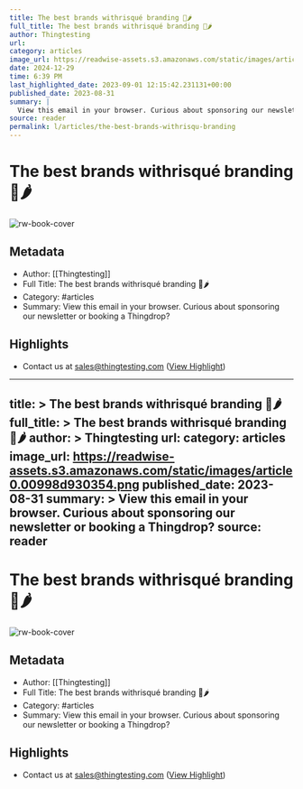 ```yaml
---
title: The best brands withrisqué branding 👀🌶️
full_title: The best brands withrisqué branding 👀🌶️
author: Thingtesting
url: 
category: articles
image_url: https://readwise-assets.s3.amazonaws.com/static/images/article0.00998d930354.png
date: 2024-12-29
time: 6:39 PM
last_highlighted_date: 2023-09-01 12:15:42.231131+00:00
published_date: 2023-08-31
summary: |
  View this email in your browser. Curious about sponsoring our newsletter or booking a Thingdrop?
source: reader
permalink: l/articles/the-best-brands-withrisqu-branding
---
```

# The best brands withrisqué branding 👀🌶️

![rw-book-cover](https://readwise-assets.s3.amazonaws.com/static/images/article0.00998d930354.png)

## Metadata
- Author: [[Thingtesting]]
- Full Title: The best brands withrisqué branding 👀🌶️
- Category: #articles
- Summary: View this email in your browser. Curious about sponsoring our newsletter or booking a Thingdrop?

## Highlights
- Contact us at sales@thingtesting.com ([View Highlight](https://read.readwise.io/read/01h98aqaayjjpnxe6nee1wbeg9))


---
title: >
  The best brands withrisqué branding 👀🌶️
full_title: >
  The best brands withrisqué branding 👀🌶️
author: >
  Thingtesting
url: 
category: articles
image_url: https://readwise-assets.s3.amazonaws.com/static/images/article0.00998d930354.png
published_date: 2023-08-31
summary: >
  View this email in your browser. Curious about sponsoring our newsletter or booking a Thingdrop?
source: reader
---
# The best brands withrisqué branding 👀🌶️

![rw-book-cover](https://readwise-assets.s3.amazonaws.com/static/images/article0.00998d930354.png)

## Metadata
- Author: [[Thingtesting]]
- Full Title: The best brands withrisqué branding 👀🌶️
- Category: #articles
- Summary: View this email in your browser. Curious about sponsoring our newsletter or booking a Thingdrop?

## Highlights
- Contact us at sales@thingtesting.com ([View Highlight](https://read.readwise.io/read/01h98aqaayjjpnxe6nee1wbeg9))



